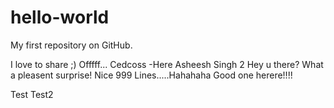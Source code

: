 hello-world
===========

My first repository on GitHub.

I love to share ;)
Offfff...
Cedcoss -Here
Asheesh Singh 2
Hey u there?
What a pleasent surprise!
Nice 999 Lines.....Hahahaha
Good one herere!!!!

Test
Test2
